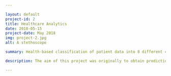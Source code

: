 ```yaml
---

layout: default
project-id: 2
title: Healthcare Analytics
date: 2018-05-15
project-date: May 2018
img: project-2.jpg
alt: A stethoscope

summary: Health-based classification of patient data into 8 different classes with high real-time diagnostic accuracy.

description: The aim of this project was originally to obtain predictions on medical diagnoses noted by professionals to make their roles smoother. However, while gathering data for this project from the hospital, we encountered an issue - all the patient data for the past 30 years was handwritten. This led us to a second research direction, namely digitising all that data using machine learning algorithms. <br /> <br /> The classification model notes out-of-range test values and makes a prediction based on these analyses to help the doctor diagnose appropriately. The model is built with <a href="https://pytorch.org/" target="_blank">PyTorch</a> and uses a <a href="https://en.wikipedia.org/wiki/Convolutional_neural_network" target="_blank">Convolutional Neural Network</a> to create health-based classification using exploratory data analysis techniques like <a href="https://en.wikipedia.org/wiki/Principal_component_analysis" target="_blank">Principal Component Analysis</a> and <a href="https://en.wikipedia.org/wiki/T-distributed_stochastic_neighbor_embedding" target="_blank">t-distributed Stochastic Neighbour Embedding</a>. The training dataset comprising the expression levels of 77 proteins measured in the cerebral cortex of mice was grouped into 8 classes. We used <a href="https://en.wikipedia.org/wiki/Optical_character_recognition" target="_blank">Optical Character Recognition</a> to digitise the physical files.

---
```

